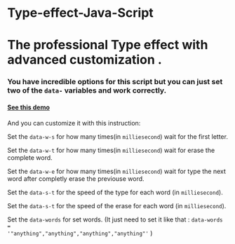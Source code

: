 # Type-effect-Java-Script
<h1>The professional Type effect with advanced customization .</h1>

<h3> You have incredible options for this script but you can just set two of the <code>data-</code> variables and work correctly.

<h4><a href="https://araship1383.github.io/Type-effect-Java-Script/"> See this demo</a></h4>



<p>And you can customize it with this instruction:

    
Set the <code>data-w-s</code> for how many times(in <code>milliesecond</code>) wait for the first letter.

    
Set the <code>data-w-t</code> for how many times(in <code>milliesecond</code>) wait for erase the complete word.


Set the <code>data-w-e</code> for how many times(in <code>milliesecond</code>) wait for type the next word after completly erase the previouse word.


Set the <code>data-s-t</code> for the speed of the type for each word (in <code>milliesecond</code>).

       
Set the <code>data-s-t</code> for the speed of the erase for each word (in <code>milliesecond</code>).


Set the <code>data-words</code> for set words. (It just need to set it like that : <code>data-words = '"anything","anything","anything","anything"'</code> )</p>

 </h3>
